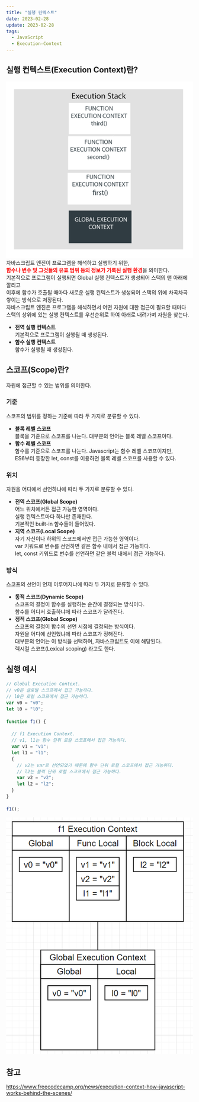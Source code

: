 ```yaml
---
title: "실행 컨텍스트"
date: 2023-02-28
update: 2023-02-28
tags:
  - JavaScript
  - Execution-Context
---
```


## 실행 컨텍스트(Execution Context)란?
![](execution-context.png)
자바스크립트 엔진이 프로그램을 해석하고 실행하기 위한,  
<b style="color:red">함수나 변수 및 그것들의 유효 범위 등의 정보가 기록된 실행 환경</b>을 의미한다.  
기본적으로 프로그램이 실행되면 Global 실행 컨텍스트가 생성되어 스택의 맨 아래에 깔리고  
이후에 함수가 호출될 때마다 새로운 실행 컨텍스트가 생성되어 스택의 위에 차곡차곡 쌓이는 방식으로 저장된다.  
자바스크립트 엔진은 프로그램을 해석하면서 어떤 자원에 대한 접근이 필요할 때마다  
스택의 상위에 있는 실행 컨텍스트를 우선순위로 하여 아래로 내려가며 자원을 찾는다.
- <b>전역 실행 컨텍스트</b>  
기본적으로 프로그램이 실행될 때 생성된다.
- <b>함수 실행 컨텍스트</b>  
함수가 실행될 때 생성된다.

## 스코프(Scope)란?
자원에 접근할 수 있는 범위를 의미한다.

### 기준
스코프의 범위를 정하는 기준에 따라 두 가지로 분류할 수 있다.
- <b>블록 레벨 스코프</b>  
블록을 기준으로 스코프를 나눈다.
대부분의 언어는 블록 레벨 스코프이다.  
- <b>함수 레벨 스코프</b>  
함수를 기준으로 스코프를 나눈다.
Javascript는 함수 레벨 스코프이지만,  
ES6부터 등장한 let, const를 이용하면 블록 레벨 스코프를 사용할 수 있다.  

### 위치
자원을 어디에서 선언하냐에 따라 두 가지로 분류할 수 있다.
- <b>전역 스코프(Global Scope)</b>  
어느 위치에서든 접근 가능한 영역이다.  
실행 컨텍스트마다 하나만 존재한다.  
기본적인 built-in 함수들이 들어있다.  
- <b>지역 스코프(Local Scope)</b>  
자기 자신이나 하위의 스코프에서만 접근 가능한 영역이다.  
var 키워드로 변수를 선언하면 같은 함수 내에서 접근 가능하다.  
let, const 키워드로 변수를 선언하면 같은 블럭 내에서 접근 가능하다.  

### 방식
스코프의 선언이 언제 이루어지냐에 따라 두 가지로 분류할 수 있다.
- <b>동적 스코프(Dynamic Scope)</b>  
스코프의 결정이 함수를 실행하는 순간에 결정되는 방식이다.  
함수를 어디서 호출하냐에 따라 스코프가 달라진다.  
- <b>정적 스코프(Global Scope)</b>  
스코프의 결정이 함수의 선언 시점에 결정되는 방식이다.  
자원을 어디에 선언했냐에 따라 스코프가 정해진다.  
대부분의 언어는 이 방식을 선택하며, 자바스크립트도 이에 해당된다.  
렉시컬 스코프(Lexical scoping) 라고도 한다.  

## 실행 예시
```js
// Global Execution Context.
// v0은 글로벌 스코프에서 접근 가능하다.
// l0은 로컬 스코프에서 접근 가능하다.
var v0 = "v0";
let l0 = "l0";

function f1() {

  // f1 Execution Context.
  // v1, l1는 함수 단위 로컬 스코프에서 접근 가능하다.
  var v1 = "v1";
  let l1 = "l1";
  {
    // v2는 var로 선언되었기 때문에 함수 단위 로컬 스코프에서 접근 가능하다.
    // l2는 블럭 단위 로컬 스코프에서 접근 가능하다.
    var v2 = "v2";
    let l2 = "l2";
  }
}

f1();
```
![](scope.png)

## 참고
https://www.freecodecamp.org/news/execution-context-how-javascript-works-behind-the-scenes/
